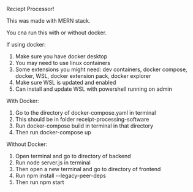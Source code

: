 Reciept Processor!

This was made with MERN stack.

You cna run this with or without docker.

If using docker:
1. Make sure you have docker desktop
2. You may need to use linux containers
3. Some extensions you might need: dev containers, docker compose, docker, WSL, docker extension pack, docker explorer
4. Make sure WSL is updated and enabled
5. Can install and update WSL with powershell running on admin

With Docker:
1. Go to the directory of docker-compose.yaml in terminal
2. This should be in folder receipt-processing-software
3. Run docker-compose build in terminal in that directory
4. Then run docker-compose up



Without Docker:
1. Open terminal and go to directory of backend
2. Run node server.js in terminal
3. Then open a new terminal and go to directory of frontend
4. Run npm install --legacy-peer-deps
5. Then run npm start
